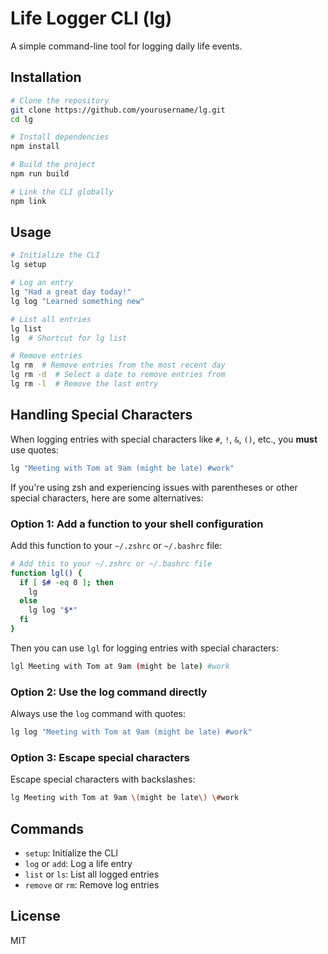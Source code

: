 # Life Logger CLI (lg)

A simple command-line tool for logging daily life events.

## Installation

```bash
# Clone the repository
git clone https://github.com/yourusername/lg.git
cd lg

# Install dependencies
npm install

# Build the project
npm run build

# Link the CLI globally
npm link
```

## Usage

```bash
# Initialize the CLI
lg setup

# Log an entry
lg "Had a great day today!"
lg log "Learned something new"

# List all entries
lg list
lg  # Shortcut for lg list

# Remove entries
lg rm  # Remove entries from the most recent day
lg rm -d  # Select a date to remove entries from
lg rm -l  # Remove the last entry
```

## Handling Special Characters

When logging entries with special characters like `#`, `!`, `&`, `()`, etc., you **must** use quotes:

```bash
lg "Meeting with Tom at 9am (might be late) #work"
```

If you're using zsh and experiencing issues with parentheses or other special characters, here are some alternatives:

### Option 1: Add a function to your shell configuration

Add this function to your `~/.zshrc` or `~/.bashrc` file:

```bash
# Add this to your ~/.zshrc or ~/.bashrc file
function lgl() {
  if [ $# -eq 0 ]; then
    lg
  else
    lg log "$*"
  fi
}
```

Then you can use `lgl` for logging entries with special characters:

```bash
lgl Meeting with Tom at 9am (might be late) #work
```

### Option 2: Use the log command directly

Always use the `log` command with quotes:

```bash
lg log "Meeting with Tom at 9am (might be late) #work"
```

### Option 3: Escape special characters

Escape special characters with backslashes:

```bash
lg Meeting with Tom at 9am \(might be late\) \#work
```

## Commands

- `setup`: Initialize the CLI
- `log` or `add`: Log a life entry
- `list` or `ls`: List all logged entries
- `remove` or `rm`: Remove log entries

## License

MIT
